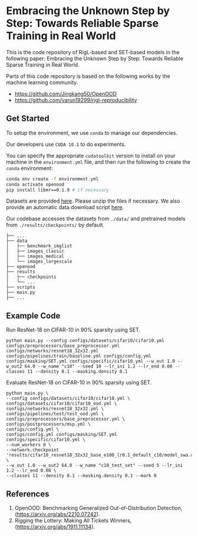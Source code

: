 # Embracing the Unknown Step by Step: Towards Reliable Sparse Training in Real World

This is the code repository of RigL-based and SET-based models in the following paper: Embracing the Unknown Step by Step: Towards Reliable Sparse Training in Real World.

Parts of this code repository is based on the following works by the machine learning community.

* https://github.com/Jingkang50/OpenOOD
* https://github.com/varun19299/rigl-reproducibility

## Get Started

To setup the environment, we use `conda` to manage our dependencies.

Our developers use `CUDA 10.1` to do experiments.

You can specify the appropriate `cudatoolkit` version to install on your machine in the `environment.yml` file, and then run the following to create the `conda` environment:
```bash
conda env create -f environment.yml
conda activate openood
pip install libmr==0.1.9 # if necessary
```

Datasets are provided [here](https://entuedu-my.sharepoint.com/:f:/g/personal/jingkang001_e_ntu_edu_sg/Eso7IDKUKQ9AoY7hm9IU2gIBMWNnWGCYPwClpH0TASRLmg?e=kMrkVQ).
Please unzip the files if necessary.
We also provide an automatic data download script [here](https://github.com/Jingkang50/OpenOOD/blob/main/scripts/download/).

Our codebase accesses the datasets from `./data/` and pretrained models from `./results/checkpoints/` by default.
```
├── ...
├── data
│   ├── benchmark_imglist
│   ├── images_classic
│   ├── images_medical
│   └── images_largescale
├── openood
├── results
│   ├── checkpoints
│   └── ...
├── scripts
├── main.py
├── ...
```

## Example Code

Run ResNet-18 on CIFAR-10 in 90% sparsity using SET.
```
python main.py --config configs/datasets/cifar10/cifar10.yml configs/preprocessors/base_preprocessor.yml configs/networks/resnet18_32x32.yml configs/pipelines/train/baseline.yml configs/config.yml configs/masking/SET.yml configs/specific/cifar10.yml --w_out 1.0 --w_out2 64.0 --w_name "c10" --seed 10 --lr_ini 1.2 --lr_end 0.08 --classes 11 --density 0.1 --masking.density 0.1 
```

Evaluate ResNet-18 on CIFAR-10 in 90% sparsity using SET.
```
python main.py \
--config configs/datasets/cifar10/cifar10.yml \
configs/datasets/cifar10/cifar10_ood.yml \
configs/networks/resnet18_32x32.yml \
configs/pipelines/test/test_ood.yml \
configs/preprocessors/base_preprocessor.yml \
configs/postprocessors/msp.yml \
configs/config.yml \
configs/config.yml configs/masking/SET.yml configs/specific/cifar10.yml \
--num_workers 8 \
--network.checkpoint 'results/cifar10_resnet18_32x32_base_e100_lr0.1_default_c10/model_swa.ckpt' \
--w_out 1.0 --w_out2 64.0 --w_name "c10_test_set" --seed 5 --lr_ini 1.2 --lr_end 0.08 \
--classes 11 --density 0.1 --masking.density 0.1 --mark 0 
```


## References

1. OpenOOD: Benchmarking Generalized Out-of-Distribution Detection, (https://arxiv.org/abs/2210.07242).
2. Rigging the Lottery: Making All Tickets Winners, (https://arxiv.org/abs/1911.11134).